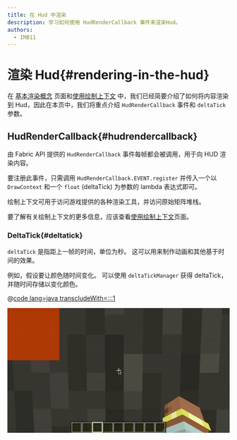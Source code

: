 ```yaml
---
title: 在 Hud 中渲染
description: 学习如何使用 HudRenderCallback 事件来渲染Hud。
authors:
  - IMB11
---
```


# 渲染 Hud{#rendering-in-the-hud}

在 [基本渲染概念](./basic-concepts) 页面和[使用绘制上下文](./draw-context) 中，我们已经简要介绍了如何将内容渲染到 Hud，因此在本页中，我们将重点介绍 `HudRenderCallback` 事件和 `deltaTick` 参数。

## HudRenderCallback{#hudrendercallback}

由 Fabric API 提供的 `HudRenderCallback` 事件每帧都会被调用，用于向 HUD 渲染内容。

要注册此事件，只需调用 `HudRenderCallback.EVENT.register` 并传入一个以 `DrawContext` 和一个 `float` (deltaTick) 为参数的 lambda 表达式即可。

绘制上下文可用于访问游戏提供的各种渲染工具，并访问原始矩阵堆栈。

要了解有关绘制上下文的更多信息，应该查看[使用绘制上下文](./draw-context)页面。

### DeltaTick{#deltatick}

`deltaTick` 是指距上一帧的时间，单位为秒。 这可以用来制作动画和其他基于时间的效果。

例如，假设要让颜色随时间变化。 可以使用 `deltaTickManager` 获得 deltaTick，并随时间存储以变化颜色。

@[code lang=java transcludeWith=:::1](@/reference/1.21/src/client/java/com/example/docs/rendering/HudRenderingEntrypoint.java)

![](/assets/develop/rendering/hud-rendering-deltatick.webp)
